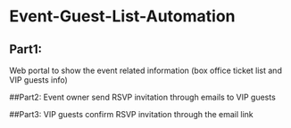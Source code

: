 # Event-Guest-List-Automation

## Part1: 
Web portal to show the event related information (box office ticket list and VIP guests info)

##Part2: 
Event owner send RSVP invitation through emails to VIP guests

##Part3: 
VIP guests confirm RSVP invitation through the email link 